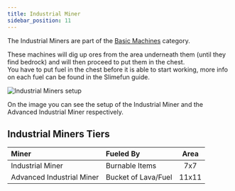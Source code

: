 ```yaml
---
title: Industrial Miner
sidebar_position: 11
---
```


The Industrial Miners are part of the [Basic Machines](/docs/Slimefun/Basic-Machines) category.

These machines will dig up ores from the area underneath them (until they find bedrock) and will then proceed to put them in the chest.  
You have to put fuel in the chest before it is able to start working, more info on each fuel can be found in the Slimefun guide.  

![Industrial Miners setup](https://raw.githubusercontent.com/Slimefun/Slimefun4-Wiki/master/images/multiblock-industrial-miners.png)

On the image you can see the setup of the Industrial Miner and the Advanced Industrial Miner respectively.

## Industrial Miners Tiers

| Miner                     | Fueled By            | Area  |
| :------------------------ | :------------------- | :---: |
| Industrial Miner          | Burnable Items       | 7x7   |
| Advanced Industrial Miner | Bucket of Lava/Fuel  | 11x11 |
